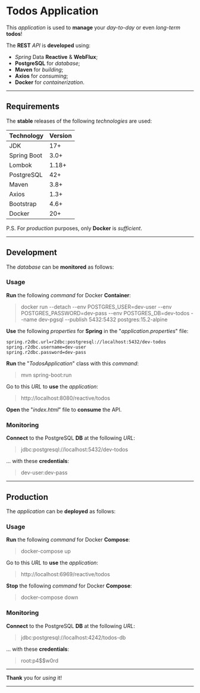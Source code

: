 # Todos Application

This *application* is used to **manage** your *day-to-day* or even *long-term* **todos**!

The **REST** *API* is **developed** using:
* *Spring* Data **Reactive** & **WebFlux**;
* **PostgreSQL** for *database*;
* **Maven** for *building*;
* **Axios** for *consuming*;
* **Docker** for *containerization*.

<hr/>

## Requirements

The **stable** releases of the following *technologies* are used:

| Technology  | Version |
| ----------- | ------- |
| JDK         | 17+     |
| Spring Boot | 3.0+    |
| Lombok      | 1.18+   |
| PostgreSQL  | 42+     |
| Maven       | 3.8+    |
| Axios       | 1.3+    |
| Bootstrap   | 4.6+    |
| Docker      | 20+     |

P.S. For *production* purposes, only **Docker** is *sufficient*.

<hr/>

## Development

The *database* can be **monitored** as follows:

### Usage

**Run** the following *command* for Docker **Container**:

>docker run --detach --env POSTGRES_USER=dev-user --env POSTGRES_PASSWORD=dev-pass --env POSTGRES_DB=dev-todos --name dev-pgsql --publish 5432:5432 postgres:15.2-alpine

**Use** the following *properties* for **Spring** in the "*application.properties*" file:

```
spring.r2dbc.url=r2dbc:postgresql://localhost:5432/dev-todos
spring.r2dbc.username=dev-user
spring.r2dbc.password=dev-pass
```

**Run** the "*TodosApplication*" class with this *command*:

>mvn spring-boot:run

Go to this *URL* to **use** the *application*:

>http://localhost:8080/reactive/todos

**Open** the "*index.html*" file to **consume** the API.

### Monitoring

**Connect** to the PostgreSQL **DB** at the following *URL*:

>jdbc:postgresql://localhost:5432/dev-todos

... with these **credentials**:

>dev-user:dev-pass

<hr/>

## Production

The *application* can be **deployed** as follows:


### Usage

**Run** the following *command* for Docker **Compose**:

>docker-compose up

Go to this *URL* to **use** the *application*:

>http://localhost:6969/reactive/todos

**Stop** the following *command* for Docker **Compose**:

>docker-compose down

### Monitoring

**Connect** to the PostgreSQL **DB** at the following *URL*:

>jdbc:postgresql://localhost:4242/todos-db


... with these **credentials**:

>root:p4$$w0rd

<hr/>

**Thank** you for *using* it!

<hr/>